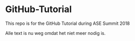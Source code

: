 # GitHub-Tutorial
This repo is for the GitHub Tutorial during ASE Summit 2018

Alle text is nu weg omdat het niet meer nodig is.
